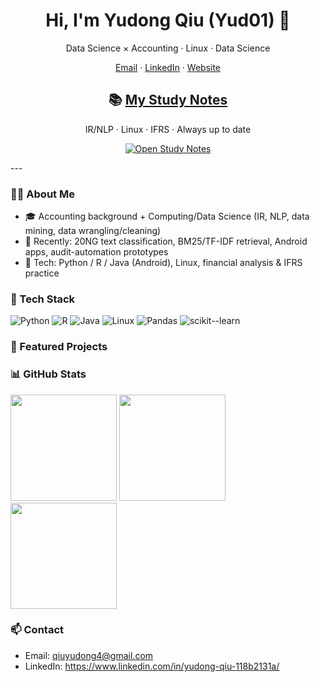 <h1 align="center">Hi, I'm Yudong Qiu (Yud01) 👋</h1>
<p align="center">Data Science × Accounting · Linux · Data Science</p>

<p align="center">
  <a href="mailto:qiuyudong4@gmail.com">Email</a> ·
  <a href="https://www.linkedin.com/in/yudong-qiu-118b2131a/">LinkedIn</a> ·
  <a href="https://yud01.github.io">Website</a>
</p>

<!-- HERO: Reading Notes CTA -->
<h2 align="center">📚 <a href="https://yud01.github.io/Study-noes/" target="_blank">My Study Notes</a></h2>
<p align="center">IR/NLP · Linux · IFRS · Always up to date</p>
<p align="center">
  <a href="https://yud01.github.io/Study-noes/" target="_blank">
    <img alt="Open Study Notes"
         src="https://img.shields.io/badge/OPEN%20STUDY%20NOTES-→%20VISIT-2b6cb0?style=for-the-badge&logo=bookstack&logoColor=white">
  </a>
</p>
---

### 👨‍💻 About Me
- 🎓 Accounting background + Computing/Data Science (IR, NLP, data mining, data wrangling/cleaning)
- 🔭 Recently: 20NG text classification, BM25/TF-IDF retrieval, Android apps, audit-automation prototypes
- 💬 Tech: Python / R / Java (Android), Linux, financial analysis & IFRS practice

### 🧰 Tech Stack
![Python](https://img.shields.io/badge/Python-3776AB?logo=python&logoColor=white)
![R](https://img.shields.io/badge/R-276DC3?logo=r&logoColor=white)
![Java](https://img.shields.io/badge/Java-007396?logo=openjdk&logoColor=white)
![Linux](https://img.shields.io/badge/Linux-FCC624?logo=linux&logoColor=black)
![Pandas](https://img.shields.io/badge/Pandas-150458?logo=pandas&logoColor=white)
![scikit--learn](https://img.shields.io/badge/scikit--learn-F7931E?logo=scikitlearn&logoColor=white)

### 🚀 Featured Projects

### 📊 GitHub Stats
<img height="170" src="https://github-readme-stats.vercel.app/api?username=Yud01&show_icons=true&rank_icon=github" />
<img height="170" src="https://github-readme-stats.vercel.app/api/top-langs/?username=Yud01&layout=compact&langs_count=8" />
<img height="170" src="https://streak-stats.demolab.com?user=Yud01" />

### 📫 Contact
- Email: qiuyudong4@gmail.com
- LinkedIn: https://www.linkedin.com/in/yudong-qiu-118b2131a/
